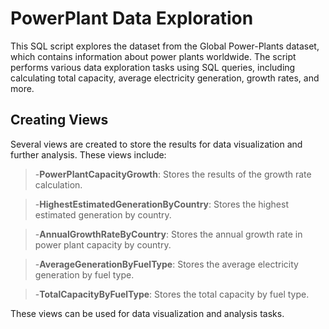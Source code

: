 # PowerPlant Data Exploration
This SQL script explores the dataset from the Global Power-Plants dataset, which contains information about power plants worldwide. 
The script performs various data exploration tasks using SQL queries, including calculating total capacity, average electricity generation, growth rates, and more.

## Creating Views
Several views are created to store the results for data visualization and further analysis. These views include:

> -**PowerPlantCapacityGrowth**: Stores the results of the growth rate calculation.

> -**HighestEstimatedGenerationByCountry**: Stores the highest estimated generation by country.

> -**AnnualGrowthRateByCountry**: Stores the annual growth rate in power plant capacity by country.

> -**AverageGenerationByFuelType**: Stores the average electricity generation by fuel type.

> -**TotalCapacityByFuelType**: Stores the total capacity by fuel type.

These views can be used for data visualization and analysis tasks.
